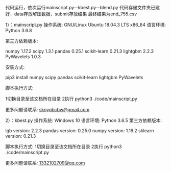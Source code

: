 代码运行，依次运行mainscript.py--kbest.py--blend.py
代码存储文件夹已建好，data存放解压数据，submit存放结果
最终结果为end_755.csv


1）：mainscript.py
操作系统: GNU/Linux Ubuntu 18.04.3 LTS x86_64
语言环境: Python 3.6.8

第三方依赖版本: 

numpy 1.17.2
scipy 1.3.1
pandas 0.25.1
scikit-learn 0.21.3
lightgbm 2.2.3
PyWavelets 1.0.3

安装方式:

pip3 install numpy scipy pandas scikit-learn lightgbm PyWavelets 

脚本执行方式:

1切换目录至该文档所在目录
2执行 python3 ./code/mainscript.py

更多问题请联系: sknyqbcbw@gmail.com






2）：kbest.py
操作系统: Windows 10
语言环境: Python 3.6.5
第三方依赖版本: 

lgb version:  2.2.3
pandas version:  0.25.0
numpy version:  1.16.2
sklearn version:  0.21.3

脚本执行方式:
1切换目录至该文档所在目录
2执行 python3 ./code/mainscript.py


更多问题请联系: 1332102709@qq.com